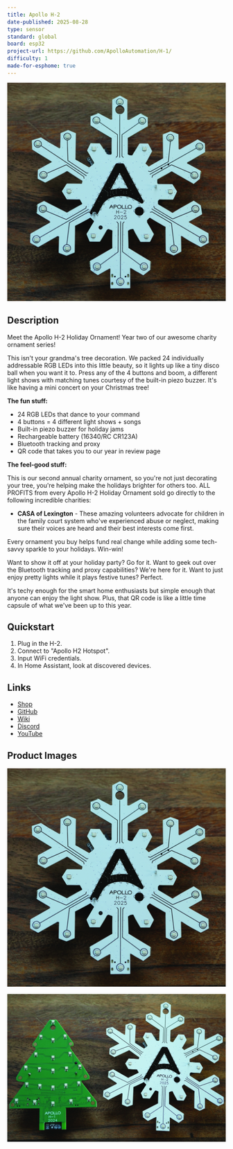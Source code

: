 ```yaml
---
title: Apollo H-2
date-published: 2025-08-28
type: sensor
standard: global
board: esp32
project-url: https://github.com/ApolloAutomation/H-1/
difficulty: 1
made-for-esphome: true
---
```


![Apollo H-2](Apollo-H-2.JPG "Apollo H-2")

## Description

Meet the Apollo H-2 Holiday Ornament! Year two of our awesome charity ornament series!

This isn't your grandma's tree decoration. We packed 24 individually addressable RGB LEDs into this little beauty, so it
lights up like a tiny disco ball when you want it to. Press any of the 4 buttons and boom, a different light shows with
matching tunes courtesy of the built-in piezo buzzer. It's like having a mini concert on your Christmas tree!

**The fun stuff:**

- 24 RGB LEDs that dance to your command
- 4 buttons = 4 different light shows + songs
- Built-in piezo buzzer for holiday jams
- Rechargeable battery (16340/RC CR123A)
- Bluetooth tracking and proxy
- QR code that takes you to our year in review page

**The feel-good stuff:**

This is our second annual charity ornament, so you're not just decorating your tree, you're helping make the holidays
brighter for others too. ALL PROFITS from every Apollo H-2 Holiday Ornament sold go directly to the following incredible
charities:

- **CASA of Lexington** - These amazing volunteers advocate for children in the family court system who've experienced
  abuse or neglect, making sure their voices are heard and their best interests come first.

Every ornament you buy helps fund real change while adding some tech-savvy sparkle to your holidays. Win-win!

Want to show it off at your holiday party? Go for it. Want to geek out over the Bluetooth tracking and proxy
capabilities? We're here for it. Want to just enjoy pretty lights while it plays festive tunes? Perfect.

It's techy enough for the smart home enthusiasts but simple enough that anyone can enjoy the light show. Plus, that QR
code is like a little time capsule of what we've been up to this year.

## Quickstart

1. Plug in the H-2.
2. Connect to "Apollo H2 Hotspot".
3. Input WiFi credentials.
4. In Home Assistant, look at discovered devices.

## Links

- [Shop](https://apolloautomation.com/products/apollo-h-2-annual-holiday-ornament)
- [GitHub](https://github.com/ApolloAutomation/H-1)
- [Wiki](https://wiki.apolloautomation.com/)
- [Discord](https://dsc.gg/ApolloAutomation)
- [YouTube](https://www.youtube.com/@ApolloAutomation)

## Product Images

![Apollo H-2](Apollo-H-2.JPG "Apollo H-2")

![Apollo H-2 Size](Apollo-H-2-Size.JPG "Apollo H-2 Size")
